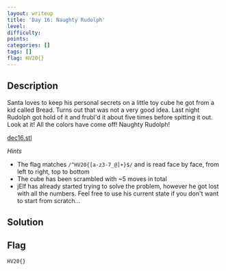 ```yaml
---
layout: writeup
title: 'Day 16: Naughty Rudolph'
level:
difficulty:
points:
categories: []
tags: []
flag: HV20{}
---
```

## Description

Santa loves to keep his personal secrets on a little toy cube he got
from a kid called Bread. Turns out that was not a very good idea. Last
night Rudolph got hold of it and frubl'd it about five times before
spitting it out. Look at it! All the colors have come off! Naughty
Rudolph!

[dec16.stl](writeupfiles/dec16.stl)

*Hints*

* The flag matches `/^HV20{[a-z3-7_@]+}$/` and is read face by face,
  from left to right, top to bottom
* The cube has been scrambled with ~5 moves in total
* jElf has already started trying to solve the problem, however he got
  lost with all the numbers. Feel free to use his current state if you
  don't want to start from scratch...

## Solution

## Flag

    HV20{}

